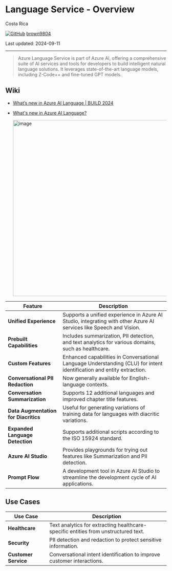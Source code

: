 # Language Service - Overview 

Costa Rica

[![GitHub](https://img.shields.io/badge/--181717?logo=github&logoColor=ffffff)](https://github.com/)
[brown9804](https://github.com/brown9804)

Last updated: 2024-09-11

----------

> Azure Language Service is part of Azure AI, offering a comprehensive suite of AI services and tools for developers to build intelligent natural language solutions.
> It leverages state-of-the-art language models, including Z-Code++ and fine-tuned GPT models.

## Wiki 

- [What’s new in Azure AI Language | BUILD 2024](https://techcommunity.microsoft.com/t5/ai-azure-ai-services-blog/what-s-new-in-azure-ai-language-build-2024/ba-p/4147399)
- [What's new in Azure AI Language?](https://learn.microsoft.com/en-us/azure/ai-services/language-service/whats-new?tabs=csharp)

    <img width="550" alt="image" src="https://github.com/user-attachments/assets/73f65004-72ea-4cf8-bf7d-f56240cbbd67">

| **Feature** | **Description** |
|-------------|-----------------|
| **Unified Experience** | Supports a unified experience in Azure AI Studio, integrating with other Azure AI services like Speech and Vision. |
| **Prebuilt Capabilities** | Includes summarization, PII detection, and text analytics for various domains, such as healthcare. |
| **Custom Features** | Enhanced capabilities in Conversational Language Understanding (CLU) for intent identification and entity extraction. |
| **Conversational PII Redaction** | Now generally available for English-language contexts. |
| **Conversation Summarization** | Supports 12 additional languages and improved chapter title features. |
| **Data Augmentation for Diacritics** | Useful for generating variations of training data for languages with diacritic variations. |
| **Expanded Language Detection** | Supports additional scripts according to the ISO 15924 standard. |
| **Azure AI Studio** | Provides playgrounds for trying out features like Summarization and PII detection. |
| **Prompt Flow** | A development tool in Azure AI Studio to streamline the development cycle of AI applications. |

## Use Cases

| **Use Case** | **Description** |
|--------------|-----------------|
| **Healthcare** | Text analytics for extracting healthcare-specific entities from unstructured text. |
| **Security** | PII detection and redaction to protect sensitive information. |
| **Customer Service** | Conversational intent identification to improve customer interactions. |
